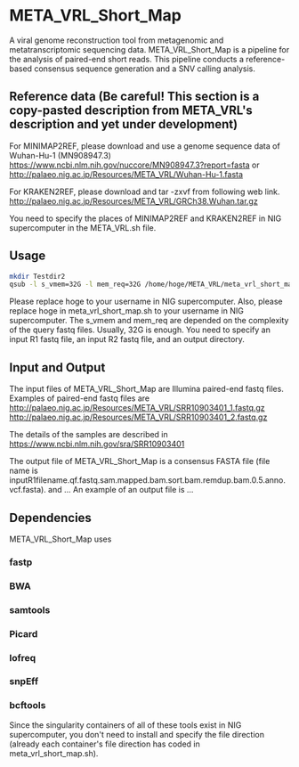 # META_VRL_Short_Map
A viral genome reconstruction tool from metagenomic and metatranscriptomic sequencing data.
META_VRL_Short_Map is a pipeline for the analysis of paired-end short reads.
This pipeline conducts a reference-based consensus sequence generation and a SNV calling analysis.

## Reference data (Be careful! This section is a copy-pasted description from META_VRL's description and yet under development)
For MINIMAP2REF, please download and use a genome sequence data of Wuhan-Hu-1 (MN908947.3)
https://www.ncbi.nlm.nih.gov/nuccore/MN908947.3?report=fasta
or
http://palaeo.nig.ac.jp/Resources/META_VRL/Wuhan-Hu-1.fasta

For KRAKEN2REF, please download and tar -zxvf from following web link.
http://palaeo.nig.ac.jp/Resources/META_VRL/GRCh38.Wuhan.tar.gz

You need to specify the places of MINIMAP2REF and KRAKEN2REF in NIG supercomputer in the META_VRL.sh file.

## Usage
```bash
mkdir Testdir2
qsub -l s_vmem=32G -l mem_req=32G /home/hoge/META_VRL/meta_vrl_short_map.sh /home/hoge/SRR10903401_1.fastq /home/hoge/SRR10903401_2.fastq /home/hoge/Testdir2
```
Please replace hoge to your username in NIG supercomputer.
Also, please replace hoge in meta_vrl_short_map.sh to your username in NIG supercomputer.
The s_vmem and mem_req are depended on the complexity of the query fastq files. Usually, 32G is enough.
You need to specify an input R1 fastq file, an input R2 fastq file, and an output directory.

## Input and Output
The input files of META_VRL_Short_Map are Illumina paired-end fastq files.
Examples of paired-end fastq files are 
http://palaeo.nig.ac.jp/Resources/META_VRL/SRR10903401_1.fastq.gz
http://palaeo.nig.ac.jp/Resources/META_VRL/SRR10903401_2.fastq.gz

The details of the samples are described in https://www.ncbi.nlm.nih.gov/sra/SRR10903401

The output file of META_VRL_Short_Map is a consensus FASTA file (file name is inputR1filename.qf.fastq.sam.mapped.bam.sort.bam.remdup.bam.0.5.anno.vcf.fasta).
and ...
An example of an output file is ...


## Dependencies
META_VRL_Short_Map uses
### fastp
### BWA
### samtools
### Picard
### lofreq
### snpEff
### bcftools

Since the singularity containers of all of these tools exist in NIG supercomputer, you don't need to install and specify the file direction (already each container's file direction has coded in meta_vrl_short_map.sh).
